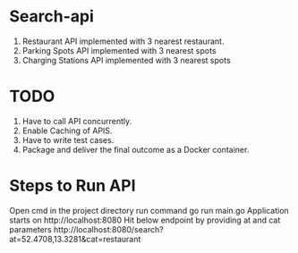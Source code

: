 # Search-api
1. Restaurant API implemented with 3 nearest restaurant.
2. Parking Spots API implemented with 3 nearest spots
3. Charging Stations API implemented with 3 nearest spots

# TODO
  1. Have to call API concurrently.
  2. Enable Caching of APIS.
  3. Have to write test cases.
  4. Package and deliver the final outcome as a Docker container.

# Steps to Run API
Open cmd in the project directory
run command go run main.go
Application starts on 
http://localhost:8080
Hit below endpoint by providing at and cat parameters
http://localhost:8080/search?at=52.4708,13.3281&cat=restaurant
